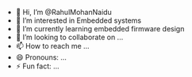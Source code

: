 - 👋 Hi, I’m @RahulMohanNaidu
- 👀 I’m interested in Embedded systems 
- 🌱 I’m currently learning embedded firmware design
- 💞️ I’m looking to collaborate on ...
- 📫 How to reach me ...
- 😄 Pronouns: ...
- ⚡ Fun fact: ...

<!---
RahulMohanNaidu/RahulMohanNaidu is a ✨ special ✨ repository because its `README.md` (this file) appears on your GitHub profile.
You can click the Preview link to take a look at your changes.
--->
